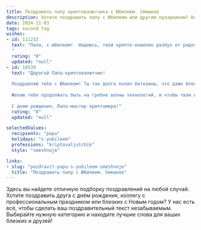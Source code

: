 ```yaml
---
title: Поздравить папу криптовалютчика с Юбилеем. Смешное
description: Хотите поздравить папу с Юбилеем или другим праздником? Наш ИИ создаст незабываемое поздравление, а вы обязательно выделитесь среди других.  
date: 2024-11-03
tags: second tag
wishes:
- id: 111232
  text: "Папа, с юбилеем!  Надеюсь, твой крипто-кошелек разбух от радости не меньше, чем твой живот от праздничного торта!  Пусть биткои растут как на дрожжах, а фортуна тебе улыбается чаще, чем ты проверяешь курс Dogecoin!  Желаю тебе  столько здоровья, сколько сатоши в твоем самом жирном блоке, и столько счастья, сколько нолей в твоем заветном балансе!  С праздником!
  "
  rating: "0"
  updated: "null"
- id: 18539
  text: "Дорогой Папа-криптовалютчик!
  
  Поздравляю тебя с Юбилеем! Ты так долго копил биткоины, что даже блокчейн завидует твоей выдержке. Пусть твои монеты растут, как альткоины в бычьем рынке, и пусть твои сбережения никогда не попадают в медвежью ловушку!
  
  Желаю тебе продолжать быть на гребне волны технологий, и чтобы твои инвестиции всегда оправдывали твою веру в будущее цифровых денег. Пусть твоя криптокопилка никогда не опустошается, а твои сделки всегда завершаются успешно!
  
  С днем рождения, Папа-мастер криптомира!"
  rating: "0"
  updated: "null"

selectedValues:
  recipients: "papu"
  holidays: "s-yubileem"
  professions: "kriptovaljutchik"
  style: "smeshnoje"

links:
- slug: "pozdravit-papu-s-yubileem-smeshnoje"
  title: "Поздравить папу с Юбилеем. Смешное"
---
```


Здесь вы найдете отличную подборку поздравлений на любой случай.
Хотите поздравить друга с днём рождения, коллегу с профессиональным праздником или близких с Новым годом? У нас есть всё, чтобы сделать ваш поздравительный текст незабываемым. Выбирайте нужную категорию и находите лучшие слова для ваших близких и друзей!
